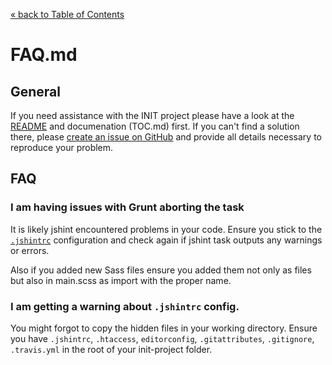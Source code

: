 [&laquo; back to Table of Contents](TOC.md)

# FAQ.md

## General

If you need assistance with the INIT project please have a look at the [README](../README.md) and documenation (TOC.md) first. If you can't find a solution there, please [create an issue on GitHub](https://github.com/drublic/init/issues) and provide all details necessary to reproduce your problem.

## FAQ

### I am having issues with Grunt aborting the task

It is likely jshint encountered problems in your code. Ensure you stick to the [`.jshintrc`](../.jshintrc) configuration and check again if jshint task outputs any warnings or errors.

Also if you added new Sass files ensure you added them not only as files but also in main.scss as import with the proper name.


### I am getting a warning about `.jshintrc` config.

You might forgot to copy the hidden files in your working directory. Ensure you have `.jshintrc`, `.htaccess`, `editorconfig`, `.gitattributes`, `.gitignore`, `.travis.yml` in the root of your init-project folder.

